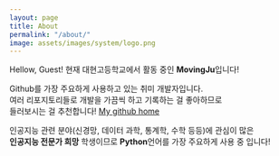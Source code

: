 ```yaml
---
layout: page
title: About
permalink: "/about/"
image: assets/images/system/logo.png
---
```


Hellow, Guest! 현재 대현고등학교에서 활동 중인 **MovingJu**입니다!

Github를 가장 주요하게 사용하고 있는 취미 개발자입니다.
<br>여러 리포지토리들로 개발을 가끔씩 하고 기록하는 걸 좋아하므로 
<br>들러보시는 걸 추천합니다! [My github home](https://github.com/MovingJu)

인공지능 관련 분야(신경망, 데이터 과학, 통계학, 수학 등등)에 관심이 많은 
<br>**인공지능 전문가 희망** 학생이므로 **Python**언어를 가장 주요하게 사용 중 입니다!